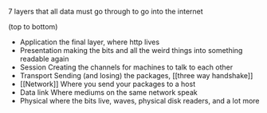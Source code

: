 7 layers that all data must go through to go into the internet

(top to bottom)
- Application
	the final layer, where http lives
- Presentation
	making the bits and all the weird things into something readable again 
- Session
	Creating the channels for machines to talk to each other
- Transport
	Sending (and losing) the packages, [[three way handshake]]
- [[Network]]
	Where you send your packages to a host
- Data link
	Where mediums on the same network speak
- Physical
	where the bits live, waves, physical disk readers, and a lot more